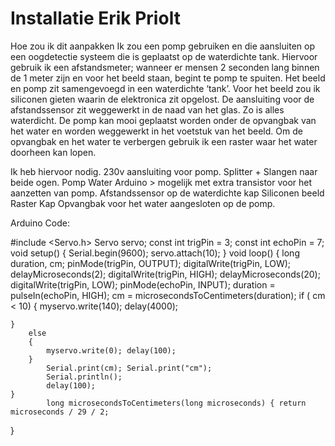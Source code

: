 # Installatie Erik Priolt

Hoe zou ik dit aanpakken
Ik zou een pomp gebruiken en die aansluiten op een oogdetectie systeem die is geplaatst op de waterdichte tank. Hiervoor gebruik ik een afstandsmeter; wanneer er mensen 2 seconden lang binnen de 1 meter zijn en voor het beeld staan, begint te pomp te spuiten. Het beeld en pomp zit samengevoegd in een waterdichte ‘tank’. Voor het beeld zou ik siliconen gieten waarin de elektronica zit opgelost. De aansluiting voor de afstandssensor zit weggewerkt in de naad van het glas. Zo is alles waterdicht. De pomp kan mooi geplaatst worden onder de opvangbak van het water en worden weggewerkt in het voetstuk van het beeld. Om de opvangbak en het water te verbergen gebruik ik een raster waar het water doorheen kan lopen.

Ik heb hiervoor nodig. 
230v aansluiting voor pomp.
Splitter + Slangen naar beide ogen.
Pomp
Water
Arduino > mogelijk met extra transistor voor het aanzetten van pomp.
Afstandssensor op de waterdichte kap
Siliconen beeld
Raster
Kap
Opvangbak voor het water aangesloten op de pomp.


Arduino Code: 

#include <Servo.h> Servo servo;
const int trigPin = 3; const int echoPin = 7;
    void setup() {
    Serial.begin(9600); servo.attach(10);
    }
    void loop() {
        long duration, cm; pinMode(trigPin, OUTPUT); digitalWrite(trigPin, LOW); delayMicroseconds(2); digitalWrite(trigPin, HIGH); delayMicroseconds(20); digitalWrite(trigPin, LOW); pinMode(echoPin, INPUT); duration = pulseIn(echoPin, HIGH);
        cm = microsecondsToCentimeters(duration); 
        if ( cm < 10)
        {
            myservo.write(140);
            delay(4000); 
            
    }
        else
        { 
            myservo.write(0); delay(100);
        }
            Serial.print(cm); Serial.print("cm");
            Serial.println();
            delay(100);
    }
            long microsecondsToCentimeters(long microseconds) { return microseconds / 29 / 2;
}
